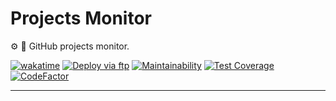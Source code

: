 # Projects Monitor

:gear: :bell: GitHub projects monitor.

[![wakatime](https://wakatime.com/badge/github/guibranco/projects-monitor.svg)](https://wakatime.com/badge/github/guibranco/projects-monitor)
[![Deploy via ftp](https://github.com/guibranco/Projects-Monitor/actions/workflows/deploy.yml/badge.svg)](https://github.com/guibranco/Projects-Monitor/actions/workflows/deploy.yml)
[![Maintainability](https://api.codeclimate.com/v1/badges/576a4ac11de09db48520/maintainability)](https://codeclimate.com/github/guibranco/projects-monitor/maintainability)
[![Test Coverage](https://api.codeclimate.com/v1/badges/576a4ac11de09db48520/test_coverage)](https://codeclimate.com/github/guibranco/projects-monitor/test_coverage)
[![CodeFactor](https://www.codefactor.io/repository/github/guibranco/projects-monitor/badge)](https://www.codefactor.io/repository/github/guibranco/projects-monitor)

---
